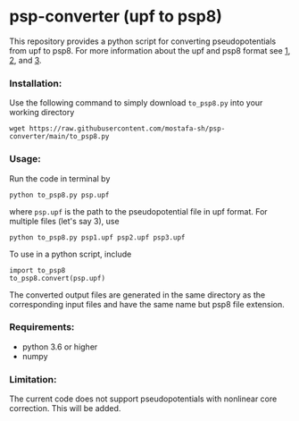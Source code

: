 # psp-converter (upf to psp8)
This repository provides a python script for converting pseudopotentials from upf to psp8. For more information about the upf and psp8 format see
[1](http://pseudopotentials.quantum-espresso.org/home/unified-pseudopotential-format), [2](https://esl.cecam.org/data/upf/), and [3](https://docs.abinit.org/developers/psp8_info/).

### Installation:
Use the following command to simply download `to_psp8.py` into your working directory
```
wget https://raw.githubusercontent.com/mostafa-sh/psp-converter/main/to_psp8.py
```

### Usage:
Run the code in terminal by
```
python to_psp8.py psp.upf

```
where `psp.upf` is the path to the pseudopotential file in upf format. For multiple files (let's say 3), use
```
python to_psp8.py psp1.upf psp2.upf psp3.upf
```
To use in a python script, include
```
import to_psp8
to_psp8.convert(psp.upf)
```
The converted output files are generated in the same directory as the corresponding input files and have the same name but psp8 file extension. 

### Requirements:
 - python 3.6 or higher
 - numpy

### Limitation:
The current code does not support pseudopotentials with nonlinear core correction. This will be added.
 
